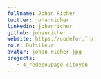 ```yaml
---
fullname: Johan Richer
twitter: johanricher
linkedin: johanricher
github: johanricher
website: https://codefor.fr/
role: Outilleur
avatar: johan-richer.jpg
projects:
   - 4_redecoupage-citoyen
---
```

